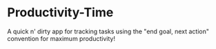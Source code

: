 Productivity-Time
=================

A quick n' dirty app for tracking tasks using the "end goal, next action" convention for maximum productivity!
